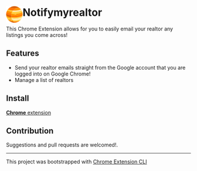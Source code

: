 # <img src="public/icons/icon_48.png" width="45" align="left"> Notifymyrealtor

This Chrome Extension allows for you to easily email your realtor any listings you come across!

## Features

- Send your realtor emails straight from the Google account that you are logged into on Google Chrome! 
- Manage a list of realtors

## Install

[**Chrome** extension]() <!-- TODO: Add chrome extension link inside parenthesis -->

## Contribution

Suggestions and pull requests are welcomed!.

---

This project was bootstrapped with [Chrome Extension CLI](https://github.com/dutiyesh/chrome-extension-cli)

